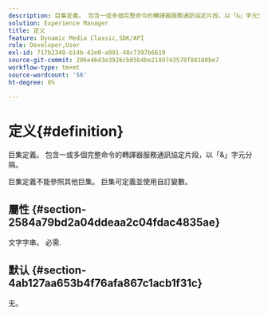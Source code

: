 ```yaml
---
description: 巨集定義。 包含一或多個完整命令的轉譯器服務通訊協定片段，以「&」字元分隔。
solution: Experience Manager
title: 定义
feature: Dynamic Media Classic,SDK/API
role: Developer,User
exl-id: 717b2348-b14b-42e0-a991-40c7397b6619
source-git-commit: 206e4643e3926cb85b4be2189743578f88180be7
workflow-type: tm+mt
source-wordcount: '56'
ht-degree: 8%

---
```


# 定义{#definition}

巨集定義。 包含一或多個完整命令的轉譯器服務通訊協定片段，以「&amp;」字元分隔。

巨集定義不能參照其他巨集。 巨集可定義並使用自訂變數。

## 屬性 {#section-2584a79bd2a04ddeaa2c04fdac4835ae}

文字字串。 必需.

## 默认 {#section-4ab127aa653b4f76afa867c1acb1f31c}

无。
